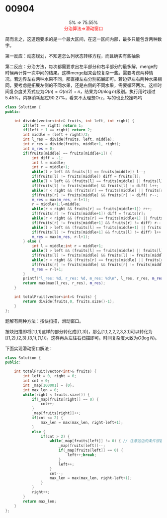 # 00904

<div align="center">
5% => 75.55%
</div>
<div align="center">
<font color="red">分治算法=>滑动窗口</font>
</div>

简而言之，这道题要求的是一个最大区间，在这一区间内部，最多只能包含两种数字。

第一反应：动态规划，不知道怎么列状态转移方程，而且确实有些抽象

第二反应：分治方法，每次都需要求出左半部分和右半部分的最多解，merge的时候再计算一次中间的结果。这样merge起来会较复杂一些。需要考虑两种情况。若边界左右两种水果不同，那直接左右分别拓展即可。若边界左右两种水果相同，要考虑是拓展左侧的不同水果，还是右侧的不同水果，需要循环两次。这样时间复杂度关系式应为$O(n)=O(n/2)+n$，结果为$O(n\log{n})$级别。执行用时超过5.45%，内存消耗超过90.27%，看来不太理想Orz，写的也比较挫呜呜

```c++
class Solution {
public:

    int divide(vector<int>& fruits, int left, int right) {
        if(left == right) return 1;
        if(left + 1 == right) return 2;
        int middle = (left + right)/2;
        int l_res = divide(fruits, left, middle);
        int r_res = divide(fruits, middle+1, right);
        int m_res = 0;
        if(fruits[middle] == fruits[middle+1]) {
            int diff = -1;
            int l = middle;
            int r = middle+1;
            while(l > left && fruits[l] == fruits[middle]) l--;
            if(fruits[l] != fruits[middle]) diff = fruits[l];
            while(l > left && (fruits[l] == fruits[middle] || fruits[l] == diff)) l--;
            if(fruits[l] != fruits[middle] && fruits[l] != diff) l++;
            while(r < right && (fruits[r] == fruits[middle] || fruits[r] == diff)) r++;
            if(fruits[r] != fruits[middle] && fruits[r] != diff) r--;
            m_res = max(m_res, r-l+1);
            r = middle+1;l=middle;
            while(r < right && fruits[r] == fruits[middle+1]) r++;
            if(fruits[r] != fruits[middle+1]) diff = fruits[r];
            while(r < right && (fruits[r] == fruits[middle+1] || fruits[r] == diff)) r++;
            if(fruits[r] != fruits[middle+1] && fruits[r] != diff) r--;
            while(l > left && (fruits[l] == fruits[middle+1] || fruits[l] == diff)) l--;
            if(fruits[l] != fruits[middle+1] && fruits[l] != diff) l++;
            m_res = max(m_res, r-l+1);
        } else {
            int l = middle;int r = middle+1;
            while(l > left && (fruits[l] == fruits[middle] || fruits[l] == fruits[middle+1])) l--;
            if(fruits[l] != fruits[middle] && fruits[l] != fruits[middle+1]) l++;
            while(r < right && (fruits[r] == fruits[middle] || fruits[r] == fruits[middle+1])) r++;
            if(fruits[r] != fruits[middle] && fruits[r] != fruits[middle+1]) r--;
            m_res = r-l+1;
        }
        printf("l_res: %d, r_res: %d, m_res: %d\n", l_res, r_res, m_res);
        return max(max(l_res, r_res), m_res);
    }

    int totalFruit(vector<int>& fruits) {
        return divide(fruits,0, fruits.size()-1);
    }
};
```

题解有两种方法：按快扫描，滑动窗口。

按块扫描即将[1,1,1]这样的部分转化成[(1,3)]，那么[1,1,2,2,2,3,3,1]可以转化为[(1,2),(2,3),(3,1),(1,1)]。这样再从左往右扫描即可。时间复杂度大致为$O(\log{N})$。

下面实现滑动窗口解法：

```c++
class Solution {
public:

    int totalFruit(vector<int>& fruits) {
        int left = 0, right = 0;
        int cnt = 0;
        int _map[100001] = {0};
        int max_len = 0;
        while(right < fruits.size()) {
            if(_map[fruits[right]] == 0) {
                cnt++;
            }
            _map[fruits[right]]++;
            if(cnt <= 2) {
                max_len = max(max_len, right-left+1);
            }
            else {
                if(cnt > 2) {
                    while(_map[fruits[left]] != 0) { // 注意这边的条件很容易写错:cry:
                        _map[fruits[left]]--;
                        if(_map[fruits[left]] == 0) {
                            left++;break;
                        }
                        left++;
                    }
                    cnt--;
                    max_len = max(max_len, right-left+1);
                }
            }
            right++;
        }
        return max_len;
    }
};
```

